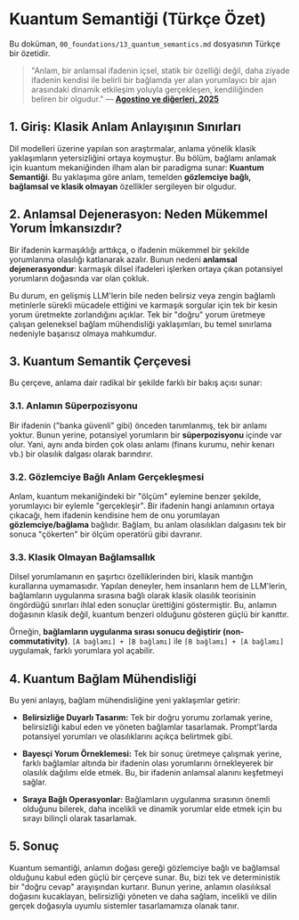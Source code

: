 # Kuantum Semantiği (Türkçe Özet)

Bu doküman, `00_foundations/13_quantum_semantics.md` dosyasının Türkçe bir özetidir.

> "Anlam, bir anlamsal ifadenin içsel, statik bir özelliği değil, daha ziyade ifadenin kendisi ile belirli bir bağlamda yer alan yorumlayıcı bir ajan arasındaki dinamik etkileşim yoluyla gerçekleşen, kendiliğinden beliren bir olgudur."
> — [**Agostino ve diğerleri, 2025**](https://arxiv.org/pdf/2506.10077)

## 1. Giriş: Klasik Anlam Anlayışının Sınırları

Dil modelleri üzerine yapılan son araştırmalar, anlama yönelik klasik yaklaşımların yetersizliğini ortaya koymuştur. Bu bölüm, bağlamı anlamak için kuantum mekaniğinden ilham alan bir paradigma sunar: **Kuantum Semantiği**. Bu yaklaşıma göre anlam, temelden **gözlemciye bağlı, bağlamsal ve klasik olmayan** özellikler sergileyen bir olgudur.

## 2. Anlamsal Dejenerasyon: Neden Mükemmel Yorum İmkansızdır?

Bir ifadenin karmaşıklığı arttıkça, o ifadenin mükemmel bir şekilde yorumlanma olasılığı katlanarak azalır. Bunun nedeni **anlamsal dejenerasyondur**: karmaşık dilsel ifadeleri işlerken ortaya çıkan potansiyel yorumların doğasında var olan çokluk.

Bu durum, en gelişmiş LLM'lerin bile neden belirsiz veya zengin bağlamlı metinlerle sürekli mücadele ettiğini ve karmaşık sorgular için tek bir kesin yorum üretmekte zorlandığını açıklar. Tek bir "doğru" yorum üretmeye çalışan geleneksel bağlam mühendisliği yaklaşımları, bu temel sınırlama nedeniyle başarısız olmaya mahkumdur.

## 3. Kuantum Semantik Çerçevesi

Bu çerçeve, anlama dair radikal bir şekilde farklı bir bakış açısı sunar:

### 3.1. Anlamın Süperpozisyonu

Bir ifadenin ("banka güvenli" gibi) önceden tanımlanmış, tek bir anlamı yoktur. Bunun yerine, potansiyel yorumların bir **süperpozisyonu** içinde var olur. Yani, aynı anda birden çok olası anlamı (finans kurumu, nehir kenarı vb.) bir olasılık dalgası olarak barındırır.

### 3.2. Gözlemciye Bağlı Anlam Gerçekleşmesi

Anlam, kuantum mekaniğindeki bir "ölçüm" eylemine benzer şekilde, yorumlayıcı bir eylemle "gerçekleşir". Bir ifadenin hangi anlamının ortaya çıkacağı, hem ifadenin kendisine hem de onu yorumlayan **gözlemciye/bağlama** bağlıdır. Bağlam, bu anlam olasılıkları dalgasını tek bir sonuca "çökerten" bir ölçüm operatörü gibi davranır.

### 3.3. Klasik Olmayan Bağlamsallık

Dilsel yorumlamanın en şaşırtıcı özelliklerinden biri, klasik mantığın kurallarına uymamasıdır. Yapılan deneyler, hem insanların hem de LLM'lerin, bağlamların uygulanma sırasına bağlı olarak klasik olasılık teorisinin öngördüğü sınırları ihlal eden sonuçlar ürettiğini göstermiştir. Bu, anlamın doğasının klasik değil, kuantum benzeri olduğunu gösteren güçlü bir kanıttır.

Örneğin, **bağlamların uygulanma sırası sonucu değiştirir (non-commutativity)**. `[A bağlamı] + [B bağlamı]` ile `[B bağlamı] + [A bağlamı]` uygulamak, farklı yorumlara yol açabilir.

## 4. Kuantum Bağlam Mühendisliği

Bu yeni anlayış, bağlam mühendisliğine yeni yaklaşımlar getirir:

*   **Belirsizliğe Duyarlı Tasarım:** Tek bir doğru yorumu zorlamak yerine, belirsizliği kabul eden ve yöneten bağlamlar tasarlamak. Prompt'larda potansiyel yorumları ve olasılıklarını açıkça belirtmek gibi.

*   **Bayesçi Yorum Örneklemesi:** Tek bir sonuç üretmeye çalışmak yerine, farklı bağlamlar altında bir ifadenin olası yorumlarını örnekleyerek bir olasılık dağılımı elde etmek. Bu, bir ifadenin anlamsal alanını keşfetmeyi sağlar.

*   **Sıraya Bağlı Operasyonlar:** Bağlamların uygulanma sırasının önemli olduğunu bilerek, daha incelikli ve dinamik yorumlar elde etmek için bu sırayı bilinçli olarak tasarlamak.

## 5. Sonuç

Kuantum semantiği, anlamın doğası gereği gözlemciye bağlı ve bağlamsal olduğunu kabul eden güçlü bir çerçeve sunar. Bu, bizi tek ve deterministik bir "doğru cevap" arayışından kurtarır. Bunun yerine, anlamın olasılıksal doğasını kucaklayan, belirsizliği yöneten ve daha sağlam, incelikli ve dilin gerçek doğasıyla uyumlu sistemler tasarlamamıza olanak tanır.
